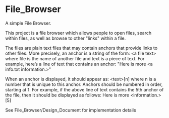 # File_Browser
A simple File Browser.

This project is a file browser which allows people to open files, search within files, as well as browse to other "links" within a file. 

The files are plain text files that may contain anchors that provide
links to other files. More precisely, an anchor is a string of the form:
	\<a file text\>
where file is the name of another file and text is a piece of text. 
For example, here’s a line of text that contains an anchor:
"Here is more \<a info.txt information.\>"

When an anchor is displayed, it should appear as:
	\<text\>[n]
where n is a number that is unique to this anchor. Anchors should be
numbered in order, starting at 1. For example, if the above line of text
contains the 5th anchor of the file, then it should be displayed as follows:
    Here is more \<information.\>[5]

See File_Browser/Design_Document for implementation details
